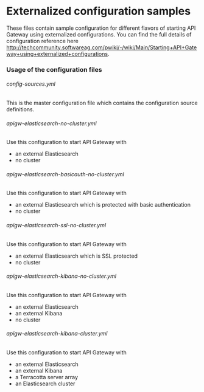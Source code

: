 # Externalized configuration samples

These files contain sample configuration for different flavors of starting API Gateway using externalized configurations. You can find the full details of configuration reference here http://techcommunity.softwareag.com/pwiki/-/wiki/Main/Starting+API+Gateway+using+externalized+configurations.

### Usage of the configuration files

###### config-sources.yml

This is the master configuration file which contains the configuration source definitions.

###### apigw-elasticsearch-no-cluster.yml

Use this configuration to start API Gateway with

  * an external Elasticsearch
  * no cluster

###### apigw-elasticsearch-basicauth-no-cluster.yml

Use this configuration to start API Gateway with

  * an external Elasticsearch which is protected with basic authentication
  * no cluster

###### apigw-elasticsearch-ssl-no-cluster.yml

Use this configuration to start API Gateway with

  * an external Elasticsearch which is SSL protected
  * no cluster

###### apigw-elasticsearch-kibana-no-cluster.yml

Use this configuration to start API Gateway with

  * an external Elasticsearch
  * an external Kibana
  * no cluster

###### apigw-elasticsearch-kibana-cluster.yml

Use this configuration to start API Gateway with

  * an external Elasticsearch
  * an external Kibana
  * a Terracotta server array
  * an Elasticsearch cluster